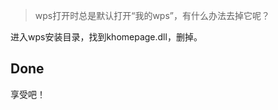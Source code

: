 [TITLE]:如何关闭默认打开的“我的wps”？
[TAGS]:破解,技术
>wps打开时总是默认打开“我的wps”，有什么办法去掉它呢？

进入wps安装目录，找到khomepage.dll，删掉。
## Done
享受吧！
